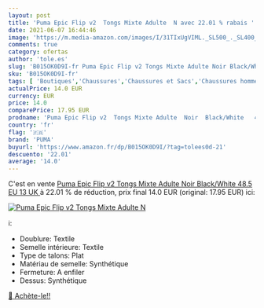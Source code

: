 ```yaml
---
layout: post
title: 'Puma Epic Flip v2  Tongs Mixte Adulte  N avec 22.01 % rabais '
date: 2021-06-07 16:44:46
image: 'https://m.media-amazon.com/images/I/31TIxUgVIML._SL500_._SL400_.jpg'
comments: true
category: ofertas
author: 'tole.es'
slug: 'B015OK0D9I-fr Puma Epic Flip v2 Tongs Mixte Adulte Noir Black/White 48.5...'
sku: 'B015OK0D9I-fr'
tags: [ 'Boutiques','Chaussures','Chaussures et Sacs','Chaussures homme','Custom Stores','Tongs homme','puma', ]
actualPrice: 14.0 EUR
currency: EUR
price: 14.0
comparePrice: 17.95 EUR
prodname: 'Puma Epic Flip v2  Tongs Mixte Adulte  Noir  Black/White   48.5 EU  13 UK '
country: 'fr'
flag: '🇫🇷'
brand: 'PUMA'
buyurl: 'https://www.amazon.fr/dp/B015OK0D9I/?tag=tolees0d-21'
descuento: '22.01'
average: '14.0'
---
```


C'est en vente [Puma Epic Flip v2  Tongs Mixte Adulte  Noir  Black/White   48.5 EU  13 UK ](https://www.amazon.fr/dp/B015OK0D9I/?tag=tolees0d-21)  à  22.01 % de réduction, prix final  14.0 EUR (original: 17.95 EUR) ici:

[![Puma Epic Flip v2  Tongs Mixte Adulte  N](https://m.media-amazon.com/images/I/31TIxUgVIML._SL500_._SL400_.jpg)](https://www.amazon.fr/dp/B015OK0D9I/?tag=tolees0d-21)

ℹ️:

- Doublure: Textile
- Semelle intérieure: Textile
- Type de talons: Plat
- Matériau de semelle: Synthétique
- Fermeture: A enfiler
- Dessus: Synthétique

[🛒 Achète-le!!](https://www.amazon.fr/dp/B015OK0D9I/?tag=tolees0d-21)

